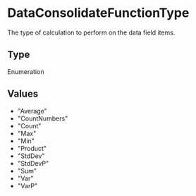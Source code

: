 # DataConsolidateFunctionType

The type of calculation to perform on the data field items.

## Type

Enumeration

## Values

- "Average"
- "CountNumbers"
- "Count"
- "Max"
- "Min"
- "Product"
- "StdDev"
- "StdDevP"
- "Sum"
- "Var"
- "VarP"
